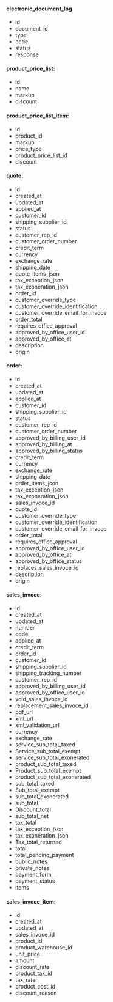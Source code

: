 #### electronic_document_log

* id
* document_id
* type
* code
* status
* response

#### product_price_list:

* id
* name
* markup
* discount

#### product_price_list_item:

* id
* product_id
* markup
* price_type
* product_price_list_id
* discount

#### quote:

* id
* created_at
* updated_at
* applied_at
* customer_id
* shipping_supplier_id
* status
* customer_rep_id
* customer_order_number
* credit_term
* currency
* exchange_rate
* shipping_date
* quote_items_json
* tax_exception_json
* tax_exoneration_json
* order_id
* customer_override_type
* customer_override_identification
* customer_override_email_for_invoce
* order_total
* requires_office_approval
* approved_by_office_user_id
* approved_by_office_at
* description
* origin

#### order:

* id
* created_at
* updated_at
* applied_at
* customer_id
* shipping_supplier_id
* status
* customer_rep_id
* customer_order_number
* approved_by_billing_user_id
* approved_by_billing_at
* approved_by_billing_status
* credit_term
* currency
* exchange_rate
* shipping_date
* order_items_json
* tax_exception_json
* tax_exoneration_json
* sales_invoce_id
* quote_id
* customer_override_type
* customer_override_identification
* customer_override_email_for_invoce
* order_total
* requires_office_approval
* approved_by_office_user_id
* approved_by_office_at
* approved_by_office_status
* replaces_sales_invoce_id
* description
* origin

#### sales_invoce:

* id
* created_at
* updated_at
* number
* code
* applied_at
* credit_term
* order_id
* customer_id
* shipping_supplier_id
* shipping_tracking_number
* customer_rep_id
* approved_by_billing_user_id
* approved_by_office_user_id
* void_sales_invoce_id
* replacement_sales_invoce_id
* pdf_url
* xml_url
* xml_validation_url
* currency
* exchange_rate
* service_sub_total_taxed
* Service_sub_total_exempt
* service_sub_total_exonerated
* product_sub_total_taxed
* Product_sub_total_exempt
* product_sub_total_exonerated
* sub_total_taxed
* Sub_total_exempt
* sub_total_exonerated
* sub_total
* Discount_total
* sub_total_net
* tax_total
* tax_exception_json
* tax_exoneration_json
* Tax_total_returned
* total
* total_pending_payment
* public_notes
* private_notes
* payment_form
* payment_status
* items

#### sales_invoce_item:

* Id
* created_at
* updated_at
* sales_invoce_id
* product_id
* product_warehouse_id
* unit_price
* amount
* discount_rate
* product_tax_id
* tax_rate
* product_cost_id
* discount_reason

